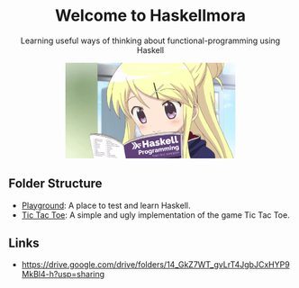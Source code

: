 
<div align="center">
  <h1>Welcome to Haskellmora</h1>
  <p>Learning useful ways of thinking about functional-programming using Haskell </p>
  <img src="./assets/Kujou_Karen_Learns_Haskell.png" alt="Shinomiya_Kaguya_Holding_Haskell_Programming" style="max-width: 60%; height: auto;">
</div>


## Folder Structure
- [Playground](./playground): A place to test and learn Haskell.
- [Tic Tac Toe](./games/tic-tac-toe/): A simple and ugly implementation of the game Tic Tac Toe.

## Links

- https://drive.google.com/drive/folders/14_GkZ7WT_gvLrT4JgbJCxHYP9MkBl4-h?usp=sharing 
